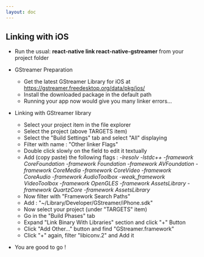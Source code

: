 ```yaml
---
layout: doc
---
```


## Linking with iOS

* Run the usual: <b>react-native link react-native-gstreamer</b> from your project folder

* GStreamer Preparation
    * Get the latest GStreamer Library for iOS at https://gstreamer.freedesktop.org/data/pkg/ios/
    * Install the downloaded package in the default path
    * Running your app now would give you many linker errors...

* Linking with GStreamer library
    * Select your project item in the file explorer
    * Select the project (above TARGETS item)
    * Select the "Build Settings" tab and select "All" displaying
    * Filter with name : "Other linker Flags"
    * Double click slowly on the field to edit it textually
    * Add (copy paste) the following flags : <i>
        -lresolv -lstdc++ -framework CoreFoundation -framework Foundation  -framework AVFoundation -framework CoreMedia -framework CoreVideo -framework CoreAudio -framework AudioToolbox -weak_framework VideoToolbox -framework OpenGLES -framework AssetsLibrary -framework QuartzCore -framework AssetsLibrary</i>
    * Now filter with "Framework Search Paths"
    * Add : "~/Library/Developer/GStreamer/iPhone.sdk"
    * Now select your project (under "TARGETS" item)
    * Go in the "Build Phases" tab
    * Expand "Link Binary With Libraries" section and click "+" Button
    * Click "Add Other..." button and find "GStreamer.framework"
    * Click "+" again, filter "libiconv.2" and Add it

* You are good to go !
